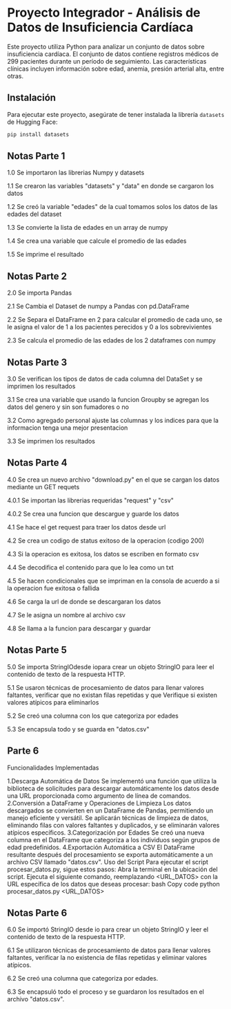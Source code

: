 # Proyecto Integrador - Análisis de Datos de Insuficiencia Cardíaca

Este proyecto utiliza Python para analizar un conjunto de datos sobre insuficiencia cardíaca. El conjunto de datos contiene registros médicos de 299 pacientes durante un período de seguimiento. Las características clínicas incluyen información sobre edad, anemia, presión arterial alta, entre otras.

## Instalación

Para ejecutar este proyecto, asegúrate de tener instalada la librería `datasets` de Hugging Face:

```bash
pip install datasets
```

## Notas Parte 1

1.0 Se importaron las librerias Numpy y datasets

1.1 Se crearon las variables "datasets" y "data" en donde se cargaron los datos

1.2 Se creó la variable "edades" de la cual tomamos solos los datos de las edades del dataset

1.3 Se convierte la lista de edades en un array de numpy

1.4 Se crea una variable que calcule el promedio de las edades

1.5 Se imprime el resultado

## Notas Parte 2

2.0 Se importa Pandas

2.1 Se Cambia el Dataset de numpy a Pandas con pd.DataFrame

2.2 Se Separa el DataFrame en 2 para calcular el promedio de cada uno, se le asigna el valor de 1 a los pacientes perecidos y 0 a los sobrevivientes

2.3 Se calcula el promedio de las edades de los 2 dataframes con numpy

## Notas Parte 3

3.0 Se verifican los tipos de datos de cada columna del DataSet y se imprimen los resultados

3.1 Se crea una variable que usando la funcion Groupby se agregan los datos del genero y sin son fumadores o no

3.2 Como agregado personal ajuste las columnas y los indices para que la informacion tenga una mejor presentacion

3.3 Se imprimen los resultados

## Notas Parte 4

4.0 Se crea un nuevo archivo "download.py" en el que se cargan los datos mediante un GET requets

4.0.1 Se importan las librerias requeridas "request" y "csv"

4.0.2 Se crea una funcion que descargue y guarde los datos

4.1 Se hace el get request para traer los datos desde url

4.2 Se crea un codigo de status exitoso de la operacion (codigo 200)

4.3 Si la operacion es exitosa, los datos se escriben en formato csv

4.4 Se decodifica el contenido para que lo lea como un txt

4.5 Se hacen condicionales que se impriman en la consola de acuerdo a si la operacion fue exitosa o fallida

4.6 Se carga la url de donde se descargaran los datos

4.7 Se le asigna un nombre al archivo csv

4.8 Se llama a la funcion para descargar y guardar

## Notas Parte 5

5.0 Se importa StringIOdesde iopara crear un objeto StringIO para leer el contenido de texto de la respuesta HTTP.

5.1 Se usaron técnicas de procesamiento de datos para llenar valores faltantes, verificar que no existan filas repetidas y que Verifique si existen valores atípicos para eliminarlos

5.2 Se creó una columna con los que categoriza por edades

5.3 Se encapsula todo y se guarda en "datos.csv"

## Parte 6

Funcionalidades Implementadas

1.Descarga Automática de Datos Se implementó una función que utiliza la biblioteca de solicitudes para descargar          automáticamente los datos desde una URL proporcionada como argumento de línea de comandos.
2.Conversión a DataFrame y Operaciones de Limpieza Los datos descargados se convierten en un DataFrame de Pandas, permitiendo un manejo eficiente y versátil. Se aplicarán técnicas de limpieza de datos, eliminando filas con valores faltantes y duplicados, y se eliminarán valores atípicos específicos.
3.Categorización por Edades Se creó una nueva columna en el DataFrame que categoriza a los individuos según grupos de edad predefinidos.
4.Exportación Automática a CSV El DataFrame resultante después del procesamiento se exporta automáticamente a un archivo CSV llamado "datos.csv". Uso del Script Para ejecutar el script procesar_datos.py, sigue estos pasos:
Abra la terminal en la ubicación del script. Ejecuta el siguiente comando, reemplazando <URL_DATOS> con la URL específica de los datos que deseas procesar: bash Copy code python procesar_datos.py <URL_DATOS>

## Notas Parte 6

6.0 Se importó StringIO desde io para crear un objeto StringIO y leer el contenido de texto de la respuesta HTTP.

6.1 Se utilizaron técnicas de procesamiento de datos para llenar valores faltantes, verificar la no existencia de filas repetidas y eliminar valores atípicos.

6.2 Se creó una columna que categoriza por edades.

6.3 Se encapsuló todo el proceso y se guardaron los resultados en el archivo "datos.csv".
